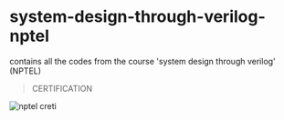 # system-design-through-verilog-nptel
contains all the codes from the course 'system design through verilog' (NPTEL)


>CERTIFICATION

![nptel creti](https://user-images.githubusercontent.com/123290522/230638151-3bf567b3-5a76-4d82-861c-fdb578c2fa4f.png)
